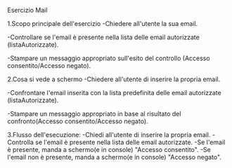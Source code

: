 Esercizio Mail

1.Scopo principale dell'esercizio 
-Chiedere all'utente la sua email.

-Controllare se l'email è presente nella lista delle email autorizzate (listaAutorizzate).

-Stampare un messaggio appropriato sull'esito del controllo (Accesso consentito/Accesso negato).



2.Cosa si vede a schermo
-Chiedere all'utente di inserire la propria email.

-Confrontare l'email inserita con la lista predefinita delle email autorizzate (listaAutorizzate).

-Stampare un messaggio appropriato in base al risultato del confronto(Accesso consentito/Accesso negato).


3.Flusso dell'esecuzione:
-Chiedi all'utente di inserire la propria email.
-Controlla se l'email è presente nella lista delle email autorizzate.
-Se l'email è presente, manda a schermo(e in console) "Accesso consentito".
-Se l'email non è presente, manda a schermo(e in console) "Accesso negato".
